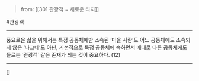 > from: [[301 관광객 = 새로운 타자]]
  
#관광객

--- 
풍요로운 삶을 위해서는 특정 공동체에만 소속된 ‘마을 사람’도 어느 공동체에도 소속되지 않은 ‘나그네’도 아닌, 기본적으로 특정 공동체에 속하면서 때때로 다른 공동체에도 들르는 ‘관광객’ 같은 존재가 되는 것이 중요하다. (12)


--- 
[]